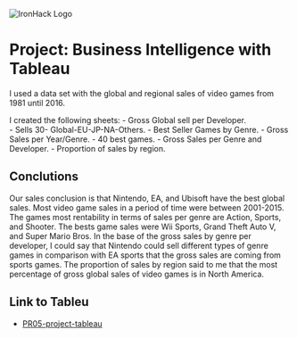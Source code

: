 ![IronHack Logo](https://s3-eu-west-1.amazonaws.com/ih-materials/uploads/upload_d5c5793015fec3be28a63c4fa3dd4d55.png)

# Project: Business Intelligence with Tableau

I used a data set with the global and regional sales of video games from 1981 until 2016.

I created the following sheets:
    - Gross Global sell per Developer.    
    - Sells 30- Global-EU-JP-NA-Others.
    - Best Seller Games by Genre.
    - Gross Sales per Year/Genre.
    - 40 best games.
    - Gross Sales per Genre and Developer.
    - Proportion of sales by region.
    
## Conclutions

Our sales conclusion is that Nintendo, EA, and Ubisoft have the best global sales. Most video game sales in a period of time were between 2001-2015. The games most rentability in terms of sales per genre are Action, Sports, and Shooter. The bests game sales were Wii Sports, Grand Theft Auto V, and Super Mario Bros. In the base of the gross sales by genre per developer, I could say that Nintendo could sell different types of genre games in comparison with EA sports that the gross sales are coming from sports games. The proportion of sales by region said to me that the most percentage of gross global sales of video games is in North America.
    
    
    

## Link to Tableu

* [PR05-project-tableau](https://public.tableau.com/profile/aaron2164#!/vizhome/PR05-project-tableau/Story1?publish=yes)


